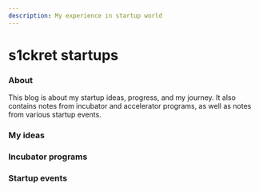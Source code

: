 ```yaml
---
description: My experience in startup world
---
```


# s1ckret startups

### About

This blog is about my startup ideas, progress, and my journey. It also contains notes from incubator and accelerator programs, as well as notes from various startup events.

### My ideas



### Incubator programs



### Startup events
